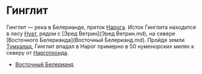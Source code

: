 # Гинглит

Гинглит — река в Белерианде, приток [Нарога](Нарог.md). Исток Гинглита
находится в лесу [Нуат](), рядом с [Эред Ветрин](Эред Ветрин.md), на севере
[Восточного Белерианда](Восточный Белерианд.md). Пройдя земли
[Тумхалад](Тумхалад.md), Гинглит впадал в Нарог примерно в 50 нуменорских милях
к северу от [Нарготронда](Нарготронд.md).


*   [Восточный Белерианд](Восточный%20Белерианд.md)
